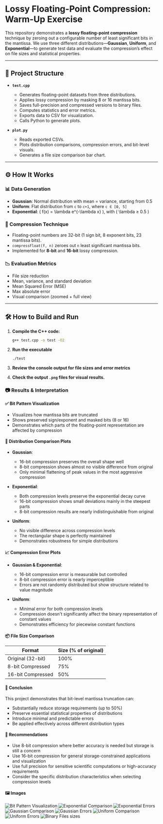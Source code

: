 # Lossy Floating-Point Compression: Warm-Up Exercise

This repository demonstrates a **lossy floating-point compression** technique by zeroing out a configurable number of least significant bits in the mantissa. We use three different distributions—**Gaussian**, **Uniform**, and **Exponential**—to generate test data and evaluate the compression’s effect on file sizes and statistical properties.

---

## 📁 Project Structure

- **`test.cpp`**  
  - Generates floating-point datasets from three distributions.  
  - Applies lossy compression by masking 8 or 16 mantissa bits.  
  - Saves full-precision and compressed versions to binary files.  
  - Computes statistics and error metrics.  
  - Exports data to CSV for visualization.  
  - Calls Python to generate plots.

- **`plot.py`**  
  - Reads exported CSVs.  
  - Plots distribution comparisons, compression errors, and bit-level visuals.  
  - Generates a file size comparison bar chart.

---

## ⚙️ How It Works

### 📊 Data Generation

- **Gaussian**: Normal distribution with mean = variance, starting from 0.5  
- **Uniform**: Flat distribution from `c` to `c+1`, where `c ∈ [0, 5]`  
- **Exponential**: \( f(x) = \lambda e^{-\lambda x} \), with \( \lambda ≥ 0.5 \)

### 💾 Compression Technique

- Floating-point numbers are 32-bit (1 sign bit, 8 exponent bits, 23 mantissa bits).  
- `compressFloat(f, n)` zeroes out `n` least significant mantissa bits.  
- Implemented for **8-bit** and **16-bit** lossy compression.

### 📉 Evaluation Metrics

- File size reduction  
- Mean, variance, and standard deviation  
- Mean Squared Error (MSE)  
- Max absolute error  
- Visual comparison (zoomed + full view)

---

## 🛠️ How to Build and Run

1. **Compile the C++ code:**
   ```bash
   g++ test.cpp -o test -O2
   ```
2. **Run the executable**
   ```bash
   ./test
   ```

3. **Review the console output for file sizes and error metrics**

4. **Check the output `.png` files for visual results.**

### 📷 Results & Interpretation

#### ✅ Bit Pattern Visualization
- Visualizes how mantissa bits are truncated
- Shows preserved sign/exponent and masked bits (8 or 16)
- Demonstrates which parts of the floating-point representation are affected by compression

#### 🧪 Distribution Comparison Plots
- **Gaussian**: 
  - 16-bit compression preserves the overall shape well
  - 8-bit compression shows almost no visible difference from original
  - Only minimal flattening of peak values in the most aggressive compression

- **Exponential**: 
  - Both compression levels preserve the exponential decay curve
  - 16-bit compression shows small deviations mainly in the steepest parts
  - 8-bit compression results are nearly indistinguishable from original

- **Uniform**: 
  - No visible difference across compression levels
  - The rectangular shape is perfectly maintained
  - Demonstrates robustness for simple distributions

#### 📈 Compression Error Plots
- **Gaussian & Exponential**:
  - 16-bit compression error is measurable but controlled
  - 8-bit compression error is nearly imperceptible
  - Errors are not randomly distributed but show structure related to value magnitude

- **Uniform**:
  - Minimal error for both compression levels
  - Compression doesn't significantly affect the binary representation of constant values
  - Demonstrates efficiency for piecewise constant functions

#### 📦 File Size Comparison

| Format | Size (% of original) |
|--------|----------------------|
| Original (32-bit) | 100% |
| 8-bit Compressed | 75% |
| 16-bit Compressed | 50% |

#### 🧠 Conclusion

This project demonstrates that bit-level mantissa truncation can:

- Substantially reduce storage requirements (up to 50%)
- Preserve essential statistical properties of distributions
- Introduce minimal and predictable errors
- Be applied effectively across different distribution types

#### 📌 Recommendations

- Use 8-bit compression where better accuracy is needed but storage is still a concern
- Use 16-bit compression for general storage-constrained applications and visualization
- Use full precision for sensitive scientific computations or high-accuracy requirements
- Consider the specific distribution characteristics when selecting compression levels

#### 🖼️ Images
![Bit Pattern Visualization](bit_pattern.png)
![Exponential Comparison](exponential_comparison.png)
![Exponential Errors](exponential_error.png)
![Gaussian Comparison](gaussian_comparison.png)
![Gaussian Errors](gaussian_error.png)
![Uniform Comparison](uniform_comparison.png)
![Uniform Errors](uniform_error.png)
![Binary Files sizes](file_size_comparison.png)
